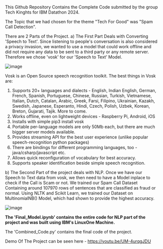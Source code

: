 
This Github Repository Contains the Complete Code submitted by the group Tech Kinghts for IBM Datathon 2024.

The Topic that we had chosen for the theme "Tech For Good" was "Spam Call Detection". 

There are 2 Parts of the Project.
a) The First Part Deals with Converting 'Speech to Text'. 
Since listening to people's conversation is also considered a privacy invasion, we wanted to use a model that could work offline and did not require any data to be sent to a third party or any remote server. 
Therefore we chose 'vosk' for our 'Speech to Text' Model. 

![image](https://github.com/user-attachments/assets/0e348e09-9a1a-4753-bd38-52f1e4138f93)

Vosk is an Open Source speech recognition toolkit. The best things in Vosk are:

1. Supports 20+ languages and dialects - English, Indian English, German, French, Spanish, Portuguese, Chinese, Russian, Turkish, Vietnamese, Italian, Dutch, Catalan, Arabic, Greek, Farsi, Filipino, Ukrainian, Kazakh, Swedish, Japanese, Esperanto, Hindi, Czech, Polish, Uzbek, Korean, Breton, Gujarati, Tajik. More to come.
2. Works offline, even on lightweight devices - Raspberry Pi, Android, iOS
3. Installs with simple pip3 install vosk
4. Portable per-language models are only 50Mb each, but there are much bigger server models available.
5. Provides streaming API for the best user experience (unlike popular speech-recognition python packages)
6. There are bindings for different programming languages, too - java/csharp/javascript etc.
7. Allows quick reconfiguration of vocabulary for best accuracy.
8. Supports speaker identification beside simple speech recognition. 

b) The Second Part of the project deals with NLP. 
Once we have our Speech to Text data from vosk, we then need to have a Model inplace to check if the Call is Scam or not.
We trained our Spam Call Dataset Containing around 107970 rows of sentences that are classified as fraud or normal. 
Using  NLTK and Scikit Learn, we trained our Dataset on MultinomialNB() Model, which had shown to provide the highest accuracy. 

![image](https://github.com/user-attachments/assets/0756c275-0e0c-4d4d-9ba8-814f7757436d)

**The 'Final_Model.ipynb' contains the entire code for NLP part of the project and was built using IBM's LinuxOne Machine.** 

The 'Combined_Code.py' contains the final code of the project. 

Demo Of The Project can be seen here - https://youtu.be/UM-4urqgJDU 
 
